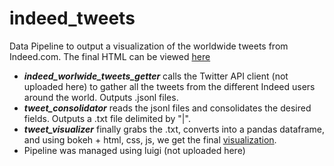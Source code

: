 # indeed_tweets
Data Pipeline to output a visualization of the worldwide tweets from Indeed.com.
The final HTML can be viewed <a href='http:\\www.andresmack.com/indeed_tweets_visual.html'>here</a>
<ul>
<li><b><i>indeed_worlwide_tweets_getter</b></i> calls the Twitter API client (not uploaded here) to gather all the tweets from the different Indeed users around the world. Outputs .jsonl files.</li>
<li><b><i>tweet_consolidator</b></i> reads the jsonl files and consolidates the desired fields. Outputs a .txt file delimited by "|".</li>
<li><b><i>tweet_visualizer</b></i> finally grabs the .txt, converts into a pandas dataframe, and using bokeh + html, css, js, we get the final <a href='http:\\www.andresmack.com/indeed_tweets_visual.html'>visualization</a>.
<li>Pipeline was managed using luigi (not uploaded here)</li>
</ul>
